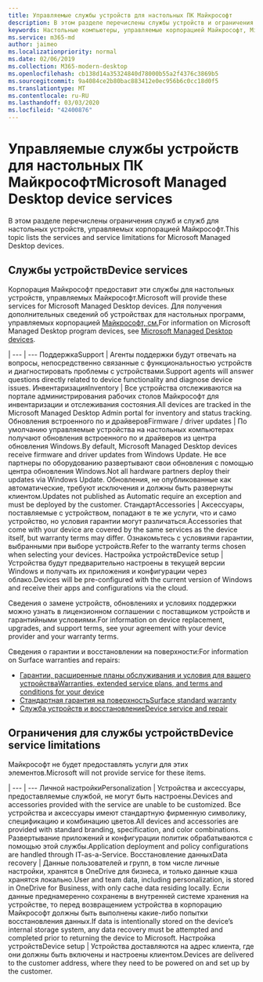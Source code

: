 ```yaml
---
title: Управляемые службы устройств для настольных ПК Майкрософт
description: В этом разделе перечислены службы устройств и ограничения для настольного компьютера, управляемого корпорацией Майкрософт.
keywords: Настольные компьютеры, управляемые корпорацией Майкрософт, Microsoft 365, служба, документация
ms.service: m365-md
author: jaimeo
ms.localizationpriority: normal
ms.date: 02/06/2019
ms.collection: M365-modern-desktop
ms.openlocfilehash: cb138d14a35324840d78000b55a2f4376c3869b5
ms.sourcegitcommit: 9a4084ce2b80bac883412e0ec956b6c0cc18d0f5
ms.translationtype: MT
ms.contentlocale: ru-RU
ms.lasthandoff: 03/03/2020
ms.locfileid: "42400876"
---
```

# <a name="microsoft-managed-desktop-device-services"></a><span data-ttu-id="c8e43-104">Управляемые службы устройств для настольных ПК Майкрософт</span><span class="sxs-lookup"><span data-stu-id="c8e43-104">Microsoft Managed Desktop device services</span></span>

<span data-ttu-id="c8e43-105">В этом разделе перечислены ограничения служб и служб для настольных устройств, управляемых корпорацией Майкрософт.</span><span class="sxs-lookup"><span data-stu-id="c8e43-105">This topic lists the services and service limitations for Microsoft Managed Desktop devices.</span></span>

## <a name="device-services"></a><span data-ttu-id="c8e43-106">Службы устройств</span><span class="sxs-lookup"><span data-stu-id="c8e43-106">Device services</span></span>

<span data-ttu-id="c8e43-107">Корпорация Майкрософт предоставит эти службы для настольных устройств, управляемых Майкрософт.</span><span class="sxs-lookup"><span data-stu-id="c8e43-107">Microsoft will provide these services for Microsoft Managed Desktop devices.</span></span> <span data-ttu-id="c8e43-108">Для получения дополнительных сведений об устройствах для настольных программ, управляемых корпорацией [Майкрософт, см.](device-list.md)</span><span class="sxs-lookup"><span data-stu-id="c8e43-108">For information on Microsoft Managed Desktop program devices, see [Microsoft Managed Desktop devices](device-list.md).</span></span>

 | 
 --- | ---
<span data-ttu-id="c8e43-109">Поддержка</span><span class="sxs-lookup"><span data-stu-id="c8e43-109">Support</span></span> | <span data-ttu-id="c8e43-110">Агенты поддержки будут отвечать на вопросы, непосредственно связанные с функциональностью устройств и диагностировать проблемы с устройствами.</span><span class="sxs-lookup"><span data-stu-id="c8e43-110">Support agents will answer questions directly related to device functionality and diagnose device issues.</span></span>
<span data-ttu-id="c8e43-111">Инвентаризация</span><span class="sxs-lookup"><span data-stu-id="c8e43-111">Inventory</span></span> | <span data-ttu-id="c8e43-112">Все устройства отслеживаются на портале администрирования рабочих столов Майкрософт для инвентаризации и отслеживания состояния.</span><span class="sxs-lookup"><span data-stu-id="c8e43-112">All devices are tracked in the Microsoft Managed Desktop Admin portal for inventory and status tracking.</span></span>
<span data-ttu-id="c8e43-113">Обновления встроенного по и драйверов</span><span class="sxs-lookup"><span data-stu-id="c8e43-113">Firmware / driver updates</span></span> | <span data-ttu-id="c8e43-114">По умолчанию управляемые устройства на настольных компьютерах получают обновления встроенного по и драйверов из центра обновления Windows.</span><span class="sxs-lookup"><span data-stu-id="c8e43-114">By default, Microsoft Managed Desktop devices receive firmware and driver updates from Windows Update.</span></span> <span data-ttu-id="c8e43-115">Не все партнеры по оборудованию развертывают свои обновления с помощью центра обновления Windows.</span><span class="sxs-lookup"><span data-stu-id="c8e43-115">Not all hardware partners deploy their updates via Windows Update.</span></span> <span data-ttu-id="c8e43-116">Обновления, не опубликованные как автоматические, требуют исключения и должны быть развернуты клиентом.</span><span class="sxs-lookup"><span data-stu-id="c8e43-116">Updates not published as Automatic require an exception and must be deployed by the customer.</span></span>
<span data-ttu-id="c8e43-117">Стандарт</span><span class="sxs-lookup"><span data-stu-id="c8e43-117">Accessories</span></span> | <span data-ttu-id="c8e43-118">Аксессуары, поставляемые с устройством, попадают в те же услуги, что и само устройство, но условия гарантии могут различаться.</span><span class="sxs-lookup"><span data-stu-id="c8e43-118">Accessories that come with your device are covered by the same services as the device itself, but warranty terms may differ.</span></span> <span data-ttu-id="c8e43-119">Ознакомьтесь с условиями гарантии, выбранными при выборе устройств.</span><span class="sxs-lookup"><span data-stu-id="c8e43-119">Refer to the warranty terms chosen when selecting your devices.</span></span> 
<span data-ttu-id="c8e43-120">Настройка устройств</span><span class="sxs-lookup"><span data-stu-id="c8e43-120">Device setup</span></span>    | <span data-ttu-id="c8e43-121">Устройства будут предварительно настроены в текущей версии Windows и получать их приложения и конфигурации через облако.</span><span class="sxs-lookup"><span data-stu-id="c8e43-121">Devices will be pre-configured with the current version of Windows and receive their apps and configurations via the cloud.</span></span> 

<span data-ttu-id="c8e43-122">Сведения о замене устройств, обновлениях и условиях поддержки можно узнать в лицензионном соглашении с поставщиком устройств и гарантийными условиями.</span><span class="sxs-lookup"><span data-stu-id="c8e43-122">For information on device replacement, upgrades, and support terms, see your agreement with your device provider and your warranty terms.</span></span>

<span data-ttu-id="c8e43-123">Сведения о гарантии и восстановлении на поверхности:</span><span class="sxs-lookup"><span data-stu-id="c8e43-123">For information on Surface warranties and repairs:</span></span>
- [<span data-ttu-id="c8e43-124">Гарантии, расширенные планы обслуживания и условия для вашего устройства</span><span class="sxs-lookup"><span data-stu-id="c8e43-124">Warranties, extended service plans, and terms and conditions for your device</span></span>](https://support.microsoft.com/help/4040687/info-about-warranties-extended-service-plans-and-terms-conditions)
- [<span data-ttu-id="c8e43-125">Стандартная гарантия на поверхность</span><span class="sxs-lookup"><span data-stu-id="c8e43-125">Surface standard warranty</span></span>](https://support.microsoft.com/help/4036296)
- [<span data-ttu-id="c8e43-126">Служба устройств и восстановление</span><span class="sxs-lookup"><span data-stu-id="c8e43-126">Device service and repair</span></span>](https://support.microsoft.com/devices)

## <a name="device-service-limitations"></a><span data-ttu-id="c8e43-127">Ограничения для службы устройств</span><span class="sxs-lookup"><span data-stu-id="c8e43-127">Device service limitations</span></span>

<span data-ttu-id="c8e43-128">Майкрософт не будет предоставлять услуги для этих элементов.</span><span class="sxs-lookup"><span data-stu-id="c8e43-128">Microsoft will not provide service for these items.</span></span>

 | 
 --- | ---
<span data-ttu-id="c8e43-129">Личной настройки</span><span class="sxs-lookup"><span data-stu-id="c8e43-129">Personalization</span></span> | <span data-ttu-id="c8e43-130">Устройства и аксессуары, предоставляемые службой, не могут быть настроены.</span><span class="sxs-lookup"><span data-stu-id="c8e43-130">Devices and accessories provided with the service are unable to be customized.</span></span> <span data-ttu-id="c8e43-131">Все устройства и аксессуары имеют стандартную фирменную символику, спецификацию и комбинацию цветов.</span><span class="sxs-lookup"><span data-stu-id="c8e43-131">All devices and accessories are provided with standard branding, specification, and color combinations.</span></span> <span data-ttu-id="c8e43-132">Развертывание приложений и конфигурации политик обрабатываются с помощью этой службы.</span><span class="sxs-lookup"><span data-stu-id="c8e43-132">Application deployment and policy configurations are handled through IT-as-a-Service.</span></span>
<span data-ttu-id="c8e43-133">Восстановление данных</span><span class="sxs-lookup"><span data-stu-id="c8e43-133">Data recovery</span></span> | <span data-ttu-id="c8e43-134">Данные пользователей и групп, в том числе личные настройки, хранятся в OneDrive для бизнеса, и только данные кэша хранятся локально.</span><span class="sxs-lookup"><span data-stu-id="c8e43-134">User and team data, including personalization, is stored in OneDrive for Business, with only cache data residing locally.</span></span> <span data-ttu-id="c8e43-135">Если данные преднамеренно сохранены в внутренней системе хранения на устройстве, то перед возвращением устройства в корпорацию Майкрософт должны быть выполнены какие-либо попытки восстановления данных.</span><span class="sxs-lookup"><span data-stu-id="c8e43-135">If data is intentionally stored on the device’s internal storage system, any data recovery must be attempted and completed prior to returning the device to Microsoft.</span></span>
<span data-ttu-id="c8e43-136">Настройка устройств</span><span class="sxs-lookup"><span data-stu-id="c8e43-136">Device setup</span></span> | <span data-ttu-id="c8e43-137">Устройства доставляются на адрес клиента, где они должны быть включены и настроены клиентом.</span><span class="sxs-lookup"><span data-stu-id="c8e43-137">Devices are delivered to the customer address, where they need to be powered on and set up by the customer.</span></span>

